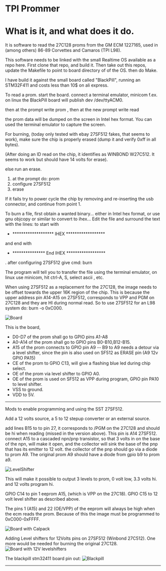 # TPI Prommer

What is it, and what does it do.
================================
It is software to read the 27C128 proms from the GM ECM 1227165, used
in (among others) 86-89 Corvettes and Camaros (TPI L98).

This software needs to be linked with the small Realtime OS available as a
repo here. First clone that repo, and build it. Then
take out this repos, update the Makefile to point to board directory of
of the OS. then do Make.

I have build it against the small board called "BlackPill", running an
STM32F411 and costs less than 10$ on ali express.

To read a prom. start the board. connect a terminal emulator, minicom f.ex.
on linux the BlackPill board will publish dev /dev/ttyACM0.

then at the prompt write prom <CR>, then at the new prompt
write read <CR>

the prom data will be dumped on the screen in Intel hex format.
You can used the terminal emulator to capture the screen.

For burning, (today only tested with ebay 27SF512 fakes, that seems to work),
make sure the chip is properly erased (dump it and verify 0xff in all bytes).

(After doing an ID read on the chip, it identifies as WINBOND W27C512.
It seems to work but should have 14 volts for erase).

else run an erase.

1. at the prompt do: prom<CR>
2. configure 27SF512<CR>
3. erase

If it fails try to power cycle the chip by removing and re-inserting the
usb connector, and continue from point 1.

To burn a file, first obtain a wanted binary...
either in Intel hex format, or use gnu objcopy or similar to convert to
ihex...
Edit the file and surround the text with the lines:
to start with
- ******************* IHEX ******************

and end with
- *************** End IHEX ******************

. after configuring 27SF512
give cmd: burn<CR>

The program will tell you to transfer the file using the terminal emulator,
on linux use minicom, hit ctrl-A, S, select ascii , etc.

When using 27SF512 as a replacement for the 27C128, the image needs to be
offset towards the upper 16K region of the chip. This is because the upper
address pin A14-A15 on 27SF512, corresponds to VPP and PGM on 27C128 and they
are HI during normal read. So to use 27SF512  for an L98 system do:
burn -o 0xC000<CR>.

![Board](./pics/259596032_1619722048384723_8285664125914974745_n.jpg?raw=true "Board")

This is the board,
- D0-D7 of the prom shall go to GPIO pins A1-A8
- A0-A14 of the prom shall go to GPIO pins B0-B10,B12-B15.
- A15 of the prom connects to GPIO pin A9
-- B9 to A9 needs a detour via a level shifter, since the pin is also used on SF512
   as ERASE pin (A9 12v GPIO PA15)
- CE of the prom to GPIO C13, will give a flashing blue led during chip select.
- OE of the prom via level shifter to GPIO A0.
- OE of the prom is used on SF512 as VPP during program, GPIO pin PA10 to level shifter.
- VSS to ground.
- VDD to 5V.


----------------------------------

Mods to enable programming and using the SST 27SF512.

Add a 12 volts source, a 5 to 12 stepup converter or an external source.

add lines B15 to to pin 27, it corresponds to /PGM on the 27C128 and
should be hi when reading (missed in the version above).
This pin is A14 27SF512.
connect A15 to a cascaded npn/pnp transistor, so that 3 volts in on
the base of the npn, will make it open, and the collector will sink the
base of the pnp that has its emitter to 12 volt. the collector of the
pnp should go via a diode to prom A9. The original prom A9 should have a
diode from gpio b9 to prom a9.

![LevelShifter](./pics/levelshift.png?raw=true "levelshifter")

This will make it possible to output 3 levels to prom, 0 volt low, 3.3 volts hi.
and 12 volts program hi.

GPIO C14 to pin 1 eeprom A15, (which is VPP on the 27C18).
GPIO C15 to 12 volt level shifter as described above.

The pins 1 (A15) and 22 (OE/VPP) of the eeprom will always be high
when the ecm reads the prom.
Because of this the image must be programmed to 0xC000-0xFFFF.

![Board with Calpack](./pics/259091404_477744637000775_3731667812235962616_n.jpg?raw=true "Bord with Calpack")

Adding Level shifters for 12Volts pins on 27SF512 (Winbond 27C512).
One more would be needed for burning the original 27C128.
![Board with 12V levelshifters](./pics/264455280_726742265382862_1499498962192463802_n.jpg?raw=true "Bord with 12V level shifters")



The blackpill stm32411 board pin out:
![Blackpill](./pics/STM32F4x1_PinoutDiagram_RichardBalint.png?raw=true "stm32f411 blackpill")

-------------------------------------------------------
